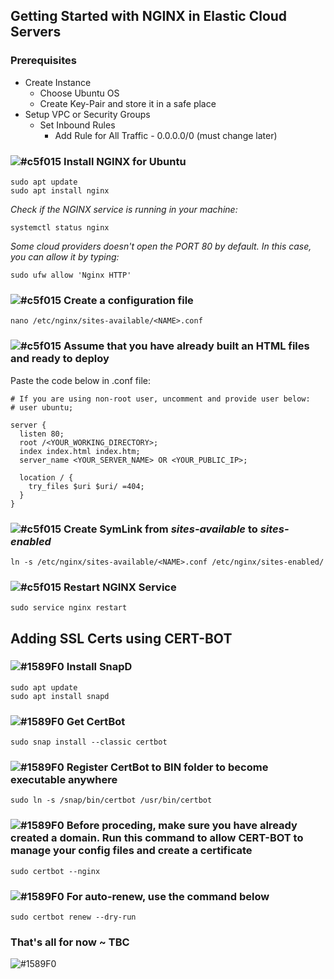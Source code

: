 ## Getting Started with NGINX in Elastic Cloud Servers

### Prerequisites 
- Create Instance
  - Choose Ubuntu OS
  - Create Key-Pair and store it in a safe place
- Setup VPC or Security Groups
  - Set Inbound Rules
    - Add Rule for All Traffic - 0.0.0.0/0 (must change later)

### ![#c5f015](https://placehold.co/15x15/c5f015/c5f015.png) Install NGINX for Ubuntu
    sudo apt update
    sudo apt install nginx

*Check if the NGINX service is running in your machine:*
    
    systemctl status nginx

*Some cloud providers doesn't open the PORT 80 by default. 
In this case, you can allow it by typing:*

    sudo ufw allow 'Nginx HTTP'

### ![#c5f015](https://placehold.co/15x15/c5f015/c5f015.png)  Create a configuration file
    nano /etc/nginx/sites-available/<NAME>.conf

### ![#c5f015](https://placehold.co/15x15/c5f015/c5f015.png)  Assume that you have already built an HTML files and ready to deploy
 Paste the code below in <NAME>.conf file:
 
    # If you are using non-root user, uncomment and provide user below:
    # user ubuntu;
    
    server {
      listen 80;
      root /<YOUR_WORKING_DIRECTORY>;
      index index.html index.htm;
      server_name <YOUR_SERVER_NAME> OR <YOUR_PUBLIC_IP>;
      
      location / {
        try_files $uri $uri/ =404;
      }
    }

### ![#c5f015](https://placehold.co/15x15/c5f015/c5f015.png)  Create SymLink from *sites-available* to *sites-enabled*
    ln -s /etc/nginx/sites-available/<NAME>.conf /etc/nginx/sites-enabled/

### ![#c5f015](https://placehold.co/15x15/c5f015/c5f015.png)  Restart NGINX Service
    sudo service nginx restart

## Adding SSL Certs using CERT-BOT

### ![#1589F0](https://placehold.co/15x15/1589F0/1589F0.png) Install SnapD
    sudo apt update
    sudo apt install snapd
    
### ![#1589F0](https://placehold.co/15x15/1589F0/1589F0.png) Get CertBot
    sudo snap install --classic certbot

### ![#1589F0](https://placehold.co/15x15/1589F0/1589F0.png) Register CertBot to BIN folder to become executable anywhere
    sudo ln -s /snap/bin/certbot /usr/bin/certbot

### ![#1589F0](https://placehold.co/15x15/1589F0/1589F0.png) Before proceding, make sure you have already created a domain. Run this command to allow CERT-BOT to manage your config files and create a certificate
    sudo certbot --nginx

### ![#1589F0](https://placehold.co/15x15/1589F0/1589F0.png) For auto-renew, use the command below
    sudo certbot renew --dry-run

### That's all for now ~ TBC
![#1589F0]( https://0ctozer0.store/cdn/shop/files/clove.png?v=1711440683&width=320)

   
